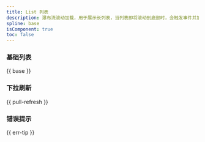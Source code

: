 ```yaml
---
title: List 列表
description: 瀑布流滚动加载，用于展示长列表，当列表即将滚动到底部时，会触发事件并加载更多列表项。
spline: base
isComponent: true
toc: false
---
```


### 基础列表


{{ base }}

### 下拉刷新

{{ pull-refresh }}

### 错误提示

{{ err-tip }}

